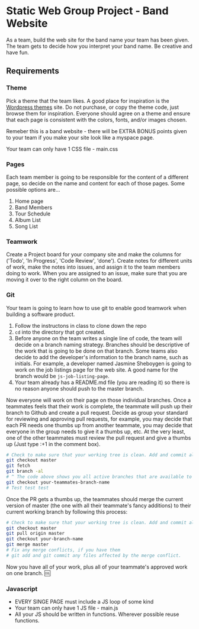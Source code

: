 # Static Web Group Project - Band Website

As a team, build the web site for the band name your team has been given. The team gets to decide how you interpret your band name. Be creative and have fun.

## Requirements

### Theme

Pick a theme that the team likes. A good place for inspiration is the [Wordpress themes](https://wordpress.org/themes/) site. Do not purchase, or copy the theme code, just browse them for inspiration. Everyone should agree on a theme and ensure that each page is consistent with the colors, fonts, and/or images chosen.

Remeber this is a band website - there will be EXTRA BONUS points given to your team if you make your site look like a myspace page.

Your team can only have 1 CSS file - main.css

### Pages
Each team member is going to be responsible for the content of a different page, so decide on the name and content for each of those pages. Some possible options are...

1. Home page
1. Band Members
1. Tour Schedule
1. Album List
1. Song List

### Teamwork

Create a Project board for your company site and make the columns for ('Todo', 'In Progress', 'Code Review', 'done'). Create notes for different units of work, make the notes into issues, and assign it to the team members doing to work. When you are assigned to an issue, make sure that you are moving it over to the right column on the board.

### Git
Your team is going to learn how to use git to enable good teamwork when building a software product.

1. Follow the instructons in class to clone down the repo
1. `cd` into the directory that got created.
1. Before anyone on the team writes a single line of code, the team will decide on a branch naming strategy. Branches should be descriptive of the work that is going to be done on that branch. Some teams also decide to add the developer's information to the branch name, such as initials. For example, a developer named Jasmine Sheboygen is going to work on the job listings page for the web site. A good name for the branch would be `js-job-listing-page`.
1. Your team already has a README.md file (you are reading it) so there is no reason anyone should push to the master branch.

Now everyone will work on their page on those individual branches. Once a teammates feels that their work is complete, the teammate will push up their branch to Github and create a pull request. Decide as group your standard for reviewing and approving pull requests, for example, you may decide that each PR needs one thumbs up from another teammate, you may decide that everyone in the group needs to give it a thumbs up, etc. At the very least, one of the other teammates must review the pull request and give a thumbs up (Just type :+1 in the comment box).
```bash
# Check to make sure that your working tree is clean. Add and commit all that you need to.
git checkout master
git fetch
git branch -al 
# ^ The code above shows you all active branches that are available to you on GitHub. 
git checkout your-teammates-branch-name
# Test test test
```

Once the PR gets a thumbs up, the teammates should merge the current version of master (the one with all their teammate's fancy additions) to their current working branch by following this process:

```bash
# Check to make sure that your working tree is clean. Add and commit all that you need to.
git checkout master
git pull origin master
git checkout your-branch-name
git merge master
# Fix any merge conflicts, if you have them
# git add and git commit any files affected by the merge conflict.
```

Now you have all of your work, plus all of your teammate's approved work on one branch. :cool:

### Javascript
* EVERY SINGE PAGE must include a JS loop of some kind 
* Your team can only have 1 JS file - main.js
* All your JS should be written in functions.  Wherever possible reuse functions.
